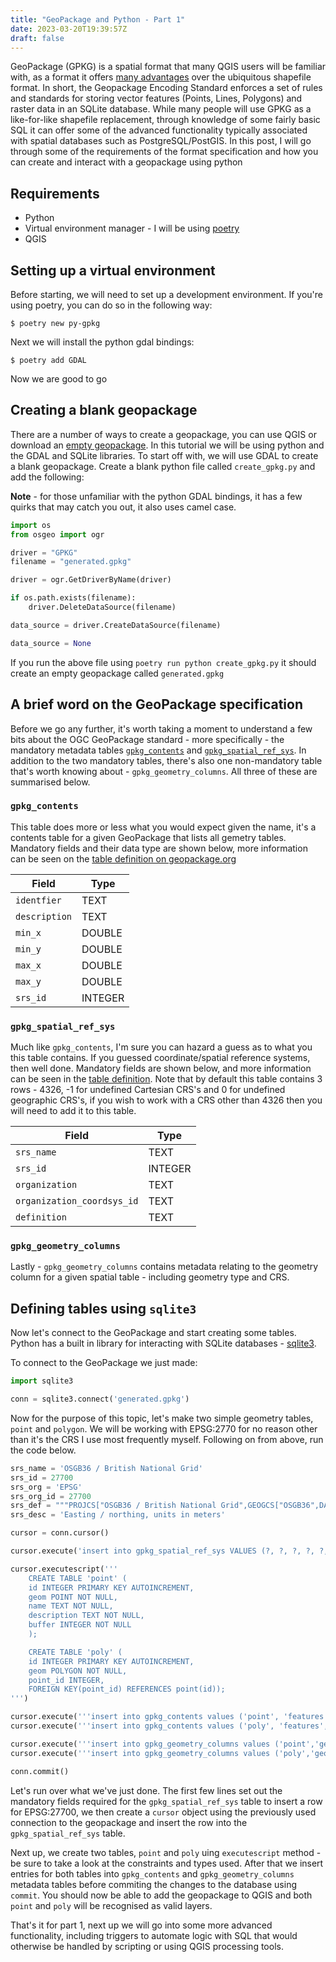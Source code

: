 ```yaml
---
title: "GeoPackage and Python - Part 1"
date: 2023-03-20T19:39:57Z
draft: false
---
```


GeoPackage (GPKG) is a spatial format that many QGIS users will be familiar with, as a format it offers [many advantages](http://switchfromshapefile.org/#geopackage) over the ubiquitous shapefile format. In short, the Geopackage Encoding Standard enforces a set of rules and standards for storing vector features (Points, Lines, Polygons) and raster data in an SQLite database. While many people will use GPKG as a like-for-like shapefile replacement, through knowledge of some fairly basic SQL it can offer some of the advanced functionality typically associated with spatial databases such as PostgreSQL/PostGIS. In this post, I will go through some of the requirements of the format specification and how you can create and interact with a geopackage using python

## Requirements
* Python
* Virtual environment manager - I will be using [poetry](https://python-poetry.org/)
* QGIS

## Setting up a virtual environment
Before starting, we will need to set up a development environment. If you're using poetry, you can do so in the following way:

```shell
$ poetry new py-gpkg
```
Next we will install the python gdal bindings:

```shell
$ poetry add GDAL
```

Now we are good to go

## Creating a blank geopackage
There are a number of ways to create a geopackage, you can use QGIS or download an [empty geopackage](http://www.geopackage.org/data/empty.gpkg). In this tutorial we will be using python and the GDAL and SQLite libraries. To start off with, we will use GDAL to create a blank geopackage. Create a blank python file called `create_gpkg.py` and add the following:

**Note** - for those unfamiliar with the python GDAL bindings, it has a few quirks that may catch you out, it also uses camel case.

```python
import os
from osgeo import ogr

driver = "GPKG"
filename = "generated.gpkg"

driver = ogr.GetDriverByName(driver)

if os.path.exists(filename):
    driver.DeleteDataSource(filename)

data_source = driver.CreateDataSource(filename)

data_source = None
```

If you run the above file using `poetry run python create_gpkg.py` it should create an empty geopackage called `generated.gpkg`

## A brief word on the GeoPackage specification
Before we go any further, it's worth taking a moment to understand a few bits about the OGC GeoPackage standard - more specifically - the mandatory metadata tables [`gpkg_contents`](http://www.geopackage.org/spec120/#_contents) and [`gpkg_spatial_ref_sys`](http://www.geopackage.org/spec120/#spatial_ref_sys). In addition to the two mandatory tables, there's also one non-mandatory table that's worth knowing about - `gpkg_geometry_columns`. All three of these are summarised below.

### `gpkg_contents`
This table does more or less what you would expect given the name, it's a contents table for a given GeoPackage that lists all gemetry tables. Mandatory fields and their data type are shown below, more information can be seen on the [table definition on geopackage.org](http://www.geopackage.org/spec120/#_contents)

| Field         | Type        |
| ------------- | ----------- |
| `identfier`   | TEXT        |
| `description` | TEXT        |
| `min_x`       | DOUBLE      |
| `min_y`       | DOUBLE      |
| `max_x`       | DOUBLE      |
| `max_y`       | DOUBLE      |
| `srs_id`      | INTEGER     |


### `gpkg_spatial_ref_sys`
Much like `gpkg_contents`, I'm sure you can hazard a guess as to what you this table contains. If you guessed coordinate/spatial reference systems, then well done. Mandatory fields are shown below, and more information can be seen in the [table definition](http://www.geopackage.org/spec120/#spatial_ref_sys). Note that by default this table contains 3 rows - 4326, -1 for undefined Cartesian CRS's and 0 for undefined geographic CRS's, if you wish to work with a CRS other than 4326 then you will need to add it to this table.

| Field                      | Type        |
| ---------------------------| ----------- |
| `srs_name`                 | TEXT        |
| `srs_id`                   | INTEGER     |
| `organization`             | TEXT        |
| `organization_coordsys_id` | TEXT        |
| `definition`               | TEXT        |

### `gpkg_geometry_columns`
Lastly - `gpkg_geometry_columns` contains metadata relating to the geometry column for a given spatial table - including geometry type and CRS.

## Defining tables using `sqlite3`
Now let's connect to the GeoPackage and start creating some tables. Python has a built in library for interacting with SQLite databases - [sqlite3](https://docs.python.org/3/library/sqlite3.html).

To connect to the GeoPackage we just made:

```python
import sqlite3

conn = sqlite3.connect('generated.gpkg')
```

Now for the purpose of this topic, let's make two simple geometry tables, `point` and `polygon`. We will be working with EPSG:2770 for no reason other than it's the CRS I use most frequently myself. Following on from above, run the code below.

```python
srs_name = 'OSGB36 / British National Grid'
srs_id = 27700
srs_org = 'EPSG'
srs_org_id = 27700
srs_def = """PROJCS["OSGB36 / British National Grid",GEOGCS["OSGB36",DATUM["Ordnance_Survey_of_Great_Britain_1936",SPHEROID["Airy 1830",6377563.396,299.3249646],TOWGS84[375,-111,431,0,0,0,0]],PRIMEM["Greenwich",0,AUTHORITY["EPSG","8901"]],UNIT["degree",0.0174532925199433,AUTHORITY["EPSG","9122"]],AUTHORITY["EPSG","4277"]],PROJECTION["Transverse_Mercator"],PARAMETER["latitude_of_origin",49],PARAMETER["central_meridian",-2],PARAMETER["scale_factor",0.9996012717],PARAMETER["false_easting",400000],PARAMETER["false_northing",-100000],UNIT["metre",1,AUTHORITY["EPSG","9001"]],AXIS["Easting",EAST],AXIS["Northing",NORTH],AUTHORITY["EPSG","27700"]]"""
srs_desc = 'Easting / northing, units in meters'

cursor = conn.cursor()

cursor.execute('insert into gpkg_spatial_ref_sys VALUES (?, ?, ?, ?, ?, ?)', (srs_name, srs_id, srs_org, srs_org_id, srs_def, srs_desc))

cursor.executescript('''
    CREATE TABLE 'point' (
    id INTEGER PRIMARY KEY AUTOINCREMENT,
    geom POINT NOT NULL,
    name TEXT NOT NULL,
    description TEXT NOT NULL,
    buffer INTEGER NOT NULL
    );

    CREATE TABLE 'poly' (
    id INTEGER PRIMARY KEY AUTOINCREMENT,
    geom POLYGON NOT NULL,
    point_id INTEGER,
    FOREIGN KEY(point_id) REFERENCES point(id));
''')

cursor.execute('''insert into gpkg_contents values ('point', 'features','point','point','2019-02-19T10:49:06.022Z',NULL,NULL,NULL,NULL,27700);''')
cursor.execute('''insert into gpkg_contents values ('poly', 'features','poly','poly','2019-02-19T10:49:06.022Z',NULL,NULL,NULL,NULL,27700);''')

cursor.execute('''insert into gpkg_geometry_columns values ('point','geom','POINT',27700, 0, 0 )''')
cursor.execute('''insert into gpkg_geometry_columns values ('poly','geom','POLYGON',27700, 0, 0 )''')

conn.commit()
```
Let's run over what we've just done. The first few lines set out the mandatory fields required for the `gpkg_spatial_ref_sys` table to insert a row for EPSG:27700, we then create a `cursor` object using the previously used connection to the geopackage and insert the row into the `gpkg_spatial_ref_sys` table. 

Next up, we create two tables, `point` and `poly` uing `executescript` method - be sure to take a look at the constraints and types used. After that we insert entries for both tables into `gpkg_contents` and `gpkg_geometry_columns` metadata tables before commiting the changes to the database using `commit`. You should now be able to add the geopackage to QGIS and both `point` and `poly` will be recognised as valid layers.

That's it for part 1, next up we will go into some more advanced functionality, including triggers to automate logic with SQL that would otherwise be handled by scripting or using QGIS processing tools.

